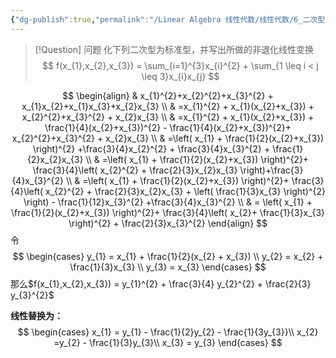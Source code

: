 ```yaml
---
{"dg-publish":true,"permalink":"/Linear Algebra 线性代数/线性代数/6_二次型与矩阵合同/例题：非退化线性变换化二次型为标准型/"}
---
```


> [!Question] 问题
> 化下列二次型为标准型，并写出所做的非退化线性变换
> $$
> f(x_{1},x_{2},x_{3}) = \sum_{i=1}^{3}x_{i}^{2} + \sum_{1 \leq i < j \leq 3}x_{i}x_{j}
> $$


$$
\begin{align}
 & x_{1}^{2}+x_{2}^{2}+x_{3}^{2} + x_{1}x_{2}+x_{1}x_{3}+x_{2}x_{3} \\
 & =x_{1}^{2} + x_{1}(x_{2}+x_{3}) + x_{2}^{2}+x_{3}^{2} + x_{2}x_{3}  \\
 & =x_{1}^{2} + x_{1}(x_{2}+x_{3}) + \frac{1}{4}(x_{2}+x_{3})^{2} - \frac{1}{4}(x_{2}+x_{3})^{2}+ x_{2}^{2}+x_{3}^{2} + x_{2}x_{3} \\
 & =\left( x_{1} + \frac{1}{2}(x_{2}+x_{3}) \right)^{2} +\frac{3}{4}x_{2}^{2} + \frac{3}{4}x_{3}^{2} + \frac{1}{2}x_{2}x_{3} \\
 & =\left( x_{1} + \frac{1}{2}(x_{2}+x_{3}) \right)^{2}+ \frac{3}{4}\left( x_{2}^{2} + \frac{2}{3}x_{2}x_{3} \right)+\frac{3}{4}x_{3}^{2} \\
 & =\left( x_{1} + \frac{1}{2}(x_{2}+x_{3}) \right)^{2}+ \frac{3}{4}\left( x_{2}^{2} + \frac{2}{3}x_{2}x_{3} + \left( \frac{1}{3}x_{3} \right)^{2} \right) - \frac{1}{12}x_{3}^{2} +\frac{3}{4}x_{3}^{2}   \\
 & = \left( x_{1} + \frac{1}{2}(x_{2}+x_{3}) \right)^{2}+ \frac{3}{4}\left( x_{2}+ \frac{1}{3}x_{3} \right)^{2}  + \frac{2}{3}x_{3}^{2}
\end{align}
$$
令
$$
\begin{cases}
y_{1} = x_{1} + \frac{1}{2}(x_{2} + x_{3}) \\
y_{2} = x_{2} + \frac{1}{3}x_{3} \\
y_{3} = x_{3}
\end{cases}
$$
那么$f(x_{1},x_{2},x_{3}) = y_{1}^{2} + \frac{3}{4} y_{2}^{2} + \frac{2}{3} y_{3}^{2}$

**线性替换为：**
$$
\begin{cases}
x_{1} = y_{1} - \frac{1}{2}y_{2} - \frac{1}{3y_{3}}\\
x_{2} =y_{2} - \frac{1}{3}y_{3}\\
x_{3} = y_{3} 
\end{cases}
$$
